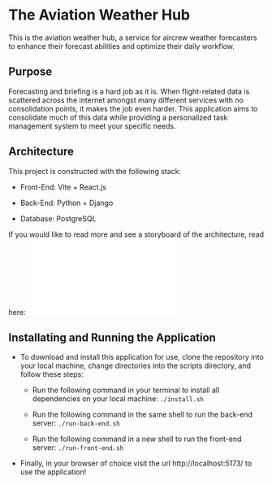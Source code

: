 # The Aviation Weather Hub

This is the aviation weather hub, a service for aircrew weather forecasters to enhance their forecast abilities and optimize their daily workflow.

## Purpose

Forecasting and briefing is a hard job as it is. When flight-related data is scattered across the internet amongst many different services with no consolidation points, it makes the job even harder. This application aims to consolidate much of this data while providing a personalized task management system to meet your specific needs.

## Architecture

This project is constructed with the following stack:
  
  - Front-End: Vite + React.js

  - Back-End: Python + Django

  - Database: PostgreSQL

If you would like to read more and see a storyboard of the architecture, read here: ![Storyboard](./docs/architecture.md)

## Installating and Running the Application

- To download and install this application for use, clone the repository into your local machine, change directories into the scripts directory, and follow these steps:

  - Run the following command in your terminal to install all dependencies on your local machine: `./install.sh`

  - Run the following command in the same shell to run the back-end server: `./run-back-end.sh`

  - Run the following command in a new shell to run the front-end server: `./run-front-end.sh`

- Finally, in your browser of choice visit the url http://localhost:5173/ to use the application!
